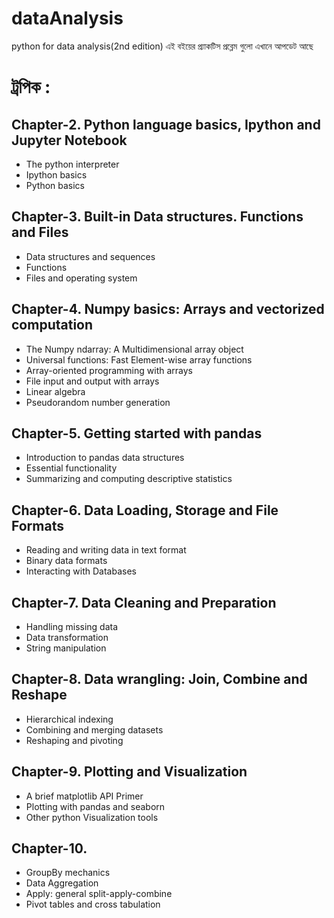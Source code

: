 # dataAnalysis
python for data analysis(2nd edition) এই বইয়ের প্র্যাকটিস প্রব্লেম গুলো এখানে আপডেট আছে 



# ট্রপিক :
## Chapter-2. Python language basics, Ipython and Jupyter Notebook
* The python interpreter
* Ipython basics
* Python basics

## Chapter-3. Built-in Data structures. Functions and Files
* Data structures and sequences
* Functions
* Files and operating system

## Chapter-4. Numpy basics: Arrays and vectorized computation
* The Numpy ndarray: A Multidimensional array object
* Universal functions: Fast Element-wise array functions
* Array-oriented programming with arrays
* File input and output with arrays
* Linear algebra
* Pseudorandom number generation

## Chapter-5. Getting started with pandas
* Introduction to pandas data structures
* Essential functionality
* Summarizing and computing descriptive statistics

## Chapter-6. Data Loading, Storage and File Formats
* Reading and writing data in text format
* Binary data formats
* Interacting with Databases

## Chapter-7. Data Cleaning and Preparation
* Handling missing data
* Data transformation
* String manipulation

## Chapter-8. Data wrangling: Join, Combine and Reshape
* Hierarchical indexing
* Combining and merging datasets
* Reshaping and pivoting

## Chapter-9. Plotting and Visualization
* A brief matplotlib API Primer
* Plotting with pandas and seaborn
* Other python Visualization tools

## Chapter-10. 
* GroupBy mechanics
* Data Aggregation
* Apply: general split-apply-combine
* Pivot tables and cross tabulation

